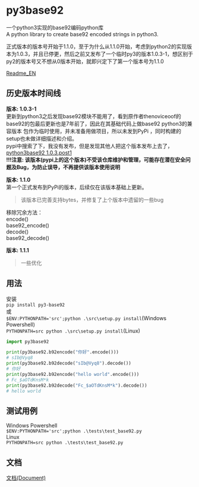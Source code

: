 # py3base92
一个python3实现的base92编码python库  
A python library to create base92 encoded strings in python3.  

正式版本的版本号开始于1.1.0，至于为什么从1.1.0开始，考虑到python2的实现版本为1.0.3，并且已停更，然后之前又发布了一个临时py3的版本1.0.3-1，想区别于py2的版本号又不想从0版本开始，就即兴定下了第一个版本号为1.1.0  

[Readme_EN](https://github.com/Gu-f/py3base92/blob/master/README_EN.md)


## 历史版本时间线
**版本: 1.0.3-1**  
更新到python3之后发现base92模块不能用了，看到原作者thenoviceoof的base92的包最后更新也是7年前了，因此在其基础代码上做base92 python3的兼容版本
包作为临时使用，并未准备用做项目，所以未发到PyPi ，同时构建的setup也未做详细描述和介绍。  
pypi中搜索了下，我没有发布，但是发现其他人把这个版本发布上去了，[python3base92 1.0.3.post1](https://pypi.org/project/python3base92/)  
**!!!注意: 该版本(pypi上的这个版本)不受该仓库维护和管理，可能存在潜在安全问题及Bug，为防止误导，不再提供该版本使用说明**  


**版本: 1.1.0**  
第一个正式发布到PyPi的版本，后续仅在该版本基础上更新。    
> 该版本已完善支持bytes，并修复了上个版本中遗留的一些bug  

移除冗余方法：  
encode()  
base92_encode()  
decode()  
base92_decode()  

**版本: 1.1.1** 
> 一些优化



## 用法
安装  
`pip install py3-base92`  
或  
`$ENV:PYTHONPATH='src';python .\src\setup.py install`(Windows Powershell)  
`PYTHONPATH=src python .\src\setup.py install`(Linux)  

```python
import py3base92

print(py3base92.b92encode("你好".encode()))
# sIb@Vyq8
print(py3base92.b92decode("sIb@Vyq8").decode())
# 你好
print(py3base92.b92encode("hello world".encode()))
# Fc_$aOTdKnsM*k
print(py3base92.b92decode("Fc_$aOTdKnsM*k").decode())
# hello world
```



## 测试用例
Windows Powershell  
`$ENV:PYTHONPATH='src';python .\tests\test_base92.py`  
Linux  
`PYTHONPATH=src python .\tests\test_base92.py`  


## 文档
[文档(Document)](https://github.com/Gu-f/py3base92/wiki/%E4%BD%BF%E7%94%A8%E6%96%87%E6%A1%A3(Document))  

